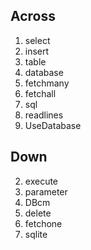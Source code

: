 ## Across
1. select
3. insert
7. table
8. database
9. fetchmany
12. fetchall
13. sql
14. readlines
15. UseDatabase

## Down
2. execute
4. parameter 
5. DBcm
6. delete
10. fetchone
11. sqlite